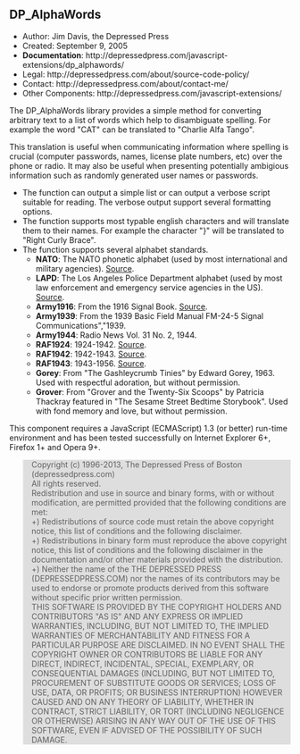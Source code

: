 <h2>DP_AlphaWords</h2>

<ul>	<li>Author: Jim Davis, the Depressed Press</li>
	<li>Created: September 9, 2005</li>
	<li><b>Documentation</b>: http://depressedpress.com/javascript-extensions/dp_alphawords/</li>
	<li>Legal: http://depressedpress.com/about/source-code-policy/</li>
	<li>Contact: http://depressedpress.com/about/contact-me/</li>
	<li>Other Components: http://depressedpress.com/javascript-extensions/</li>
</ul>

<p>The DP_AlphaWords library provides a simple method for converting arbitrary text to a list of words which help to disambiguate spelling.  For example the word "CAT" can be translated to "Charlie Alfa Tango".</p>

<p>This translation is useful when communicating information where spelling is crucial (computer passwords, names, license plate numbers, etc) over the phone or radio.  It may also be useful when presenting potentially ambigious information such as randomly generated user names or passwords.</p>

<ul>	<li>The function can output a simple list or can output a verbose script suitable for reading.  The verbose output support several formatting options.</li>
	<li>The function supports most typable english characters and will translate them to their names.  For example the character "}" will be translated to "Right Curly Brace".</li>
	<li>The function supports several alphabet standards.
		<ul><li><strong>NATO</strong>: The NATO phonetic alphabet (used by most international and military agencies).  <a href="http://en.wikipedia.org/wiki/NATO_phonetic_alphabet">Source</a>.</li>
			<li><strong>LAPD</strong>: The Los Angeles Police Department alphabet (used by most law enforcement and emergency service agencies in the US).  <a href="http://en.wikipedia.org/wiki/LAPD_phonetic_alphabet">Source</a>.</li>
			<li><strong>Army1916</strong>: From the 1916 Signal Book.  <a href="http://gordon.army.mil/ocos/Museum/alpha.asp">Source</a>.</li>
			<li><strong>Army1939</strong>: From the 1939 Basic Field Manual FM-24-5 Signal Communications","1939.</li>
			<li><strong>Army1944</strong>: Radio News Vol. 31 No. 2, 1944.</li>
			<li><strong>RAF1924</strong>: 1924-1942.  <a href="http://en.wikipedia.org/wiki/RAF_phonetic_alphabet">Source</a>.</li>
			<li><strong>RAF1942</strong>: 1942-1943.  <a href="http://en.wikipedia.org/wiki/RAF_phonetic_alphabet">Source</a>.</li>
			<li><strong>RAF1943</strong>: 1943-1956.  <a href="http://en.wikipedia.org/wiki/RAF_phonetic_alphabet">Source</a>.</li>
			<li><strong>Gorey</strong>: From "The Gashleycrumb Tinies" by Edward Gorey, 1963.  Used with respectful adoration, but without permission.</li>
			<li><strong>Grover</strong>: From "Grover and the Twenty-Six Scoops" by Patricia Thackray featured in "The Sesame Street Bedtime Storybook".  Used with fond memory and love, but without permission.</li>
		</ul>
	</li>
</ul>

<p>This component requires a JavaScript (ECMAScript) 1.3 (or better) run-time environment and has been tested successfully on Internet Explorer 6+, Firefox 1+ and Opera 9+.</p>

<blockquote style="background: #dedede;">
Copyright (c) 1996-2013, The Depressed Press of Boston (depressedpress.com)
<br />
All rights reserved.
<br />
Redistribution and use in source and binary forms, with or without modification, are permitted provided that the following conditions are met:
<br />
+) Redistributions of source code must retain the above copyright notice, this list of conditions and the following disclaimer.
<br />
+) Redistributions in binary form must reproduce the above copyright notice, this list of conditions and the following disclaimer in the documentation and/or other materials provided with the distribution.
<br />
+) Neither the name of the THE DEPRESSED PRESS (DEPRESSEDPRESS.COM) nor the names of its contributors may be used to endorse or promote products derived from this software without specific prior written permission.
<br />
THIS SOFTWARE IS PROVIDED BY THE COPYRIGHT HOLDERS AND CONTRIBUTORS "AS IS" AND ANY EXPRESS OR IMPLIED WARRANTIES, INCLUDING, BUT NOT LIMITED TO, THE IMPLIED WARRANTIES OF MERCHANTABILITY AND FITNESS FOR A PARTICULAR PURPOSE ARE DISCLAIMED. IN NO EVENT SHALL THE COPYRIGHT OWNER OR CONTRIBUTORS BE LIABLE FOR ANY DIRECT, INDIRECT, INCIDENTAL, SPECIAL, EXEMPLARY, OR CONSEQUENTIAL DAMAGES (INCLUDING, BUT NOT LIMITED TO, PROCUREMENT OF SUBSTITUTE GOODS OR SERVICES; LOSS OF USE, DATA, OR PROFITS; OR BUSINESS INTERRUPTION) HOWEVER CAUSED AND ON ANY THEORY OF LIABILITY, WHETHER IN CONTRACT, STRICT LIABILITY, OR TORT (INCLUDING NEGLIGENCE OR OTHERWISE) ARISING IN ANY WAY OUT OF THE USE OF THIS SOFTWARE, EVEN IF ADVISED OF THE POSSIBILITY OF SUCH DAMAGE.
</blockquote>